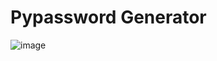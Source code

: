 # Pypassword Generator
![image](https://github.com/user-attachments/assets/0069332d-40be-46fc-b57c-645e4b9b8495)


